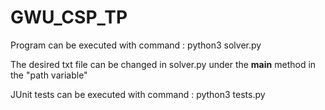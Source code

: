 # GWU_CSP_TP

Program can be executed with command : python3 solver.py

The desired txt file can be changed in solver.py under the __main__ method in the "path variable"

JUnit tests can be executed with command : python3 tests.py
